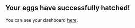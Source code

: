 ## Your eggs have successfully hatched!

You can see your dashboard [here]({Outputs.solutionDashboardUrl}).
